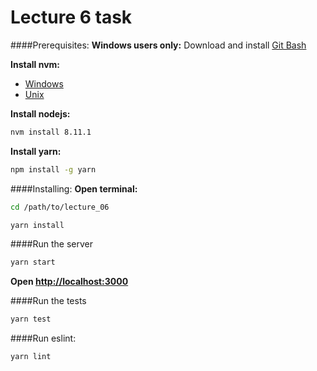 # Lecture 6 task

####Prerequisites:
__Windows users only:__
Download and install [Git Bash](https://git-scm.com/download/win)


__Install nvm:__
  + [Windows](https://github.com/coreybutler/nvm-windows)
  + [Unix](https://github.com/creationix/nvm)
 
__Install nodejs:__
```bash
nvm install 8.11.1
```

__Install yarn:__
```bash
npm install -g yarn
```

####Installing:
__Open terminal:__

```bash
cd /path/to/lecture_06
```

```bash
yarn install
```

####Run the server

```bash
yarn start
```

__Open [http://localhost:3000](http://localhost:3000)__

####Run the tests

```bash
yarn test
```

####Run eslint:

```bash
yarn lint
```
